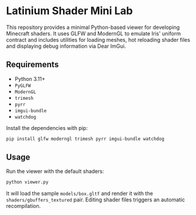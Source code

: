 # Latinium Shader Mini Lab

This repository provides a minimal Python-based viewer for developing
Minecraft shaders. It uses GLFW and ModernGL to emulate Iris' uniform
contract and includes utilities for loading meshes, hot reloading
shader files and displaying debug information via Dear ImGui.

## Requirements

- Python 3.11+
- `PyGLFW`
- `ModernGL`
- `trimesh`
- `pyrr`
- `imgui-bundle`
- `watchdog`

Install the dependencies with pip:

```bash
pip install glfw moderngl trimesh pyrr imgui-bundle watchdog
```

## Usage

Run the viewer with the default shaders:

```bash
python viewer.py
```

It will load the sample `models/box.gltf` and render it with the
`shaders/gbuffers_textured` pair. Editing shader files triggers an
automatic recompilation.
